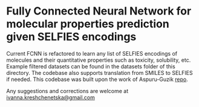 # Fully Connected Neural Network for molecular properties prediction given SELFIES encodings 

Current FCNN is refactored to learn any list of SELFIES encodings of molecules and their quantitative properties such as toxicity, solubility, etc. Example filtered datasets can be found in the datasets folder of this directory. The codebase also supports translation from SMILES to SELFIES if needed. This codebase was built upon the work of Aspuru-Guzik [repo](https://github.com/aspuru-guzik-group). 

Any suggestions and corrections are welcome at ivanna.kreshchenetska@gmail.com
